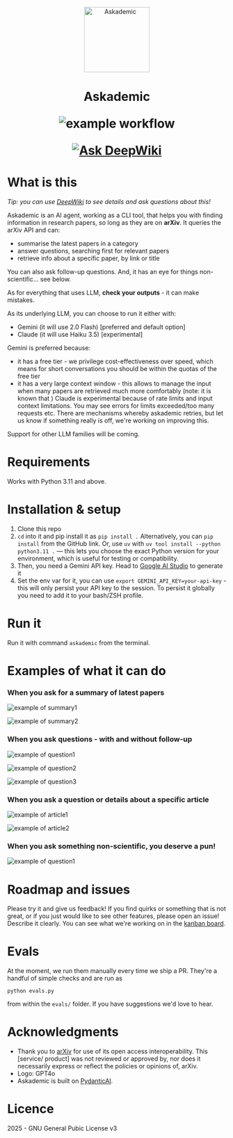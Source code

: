 <p align="center"><img src="assets/logo_res.jpeg" alt="Askademic" width="150" height="150"></p>
<h1 align="center">
Askademic

![example workflow](https://github.com/martinapugliese/askademic/actions/workflows/python-package.yml/badge.svg)

[![Ask DeepWiki](https://deepwiki.com/badge.svg)](https://deepwiki.com/martinapugliese/askademic)
</h1>

# What is this

_Tip: you can use [DeepWiki](https://deepwiki.com/martinapugliese/askademic) to see details and ask questions about this!_

Askademic is an AI agent, working as a CLI tool, that helps you with finding information in research papers, so long as they are on **arXiv**. It queries the arXiv API and can:
* summarise the latest papers in a category
* answer questions, searching first for relevant papers
* retrieve info about a specific paper, by link or title

You can also ask follow-up questions. And, it has an eye for things non-scientific... see below.

As for everything that uses LLM, **check your outputs** - it can make mistakes.

As its underlying LLM, you can choose to run it either with:
* Gemini (it will use 2.0 Flash) [preferred and default option]
* Claude (it will use Haiku 3.5) [experimental]

Gemini is preferred because:
* it has a free tier - we privilege cost-effectiveness over speed, which means for short conversations you should be within the quotas of the free tier
* it has a very large context window - this allows to manage the input when many papers are retrieved much more comfortably (note: it is known that )
Claude is experimental because of rate limits and input context limitations. You may see errors for limits exceeded/too many requests etc. There are mechanisms whereby askademic retries, but let us know if something really is off, we're working on improving this.

Support for other LLM families will be coming.

# Requirements

Works with Python 3.11 and above.

# Installation & setup

1. Clone this repo
2. `cd` into it and pip install it as `pip install .` Alternatively, you can `pip install` from the GitHub link. Or, use `uv` with `uv tool install --python python3.11 .` — this lets you choose the exact Python version for your environment, which is useful for testing or compatibility.
3. Then, you need a Gemini API key. Head to [Google AI Studio](https://aistudio.google.com/app/apikey) to generate it
4. Set the env var for it, you can use `export GEMINI_API_KEY=your-api-key` - this will only persist your API key to the session. To persist it globally you need to add it to your bash/ZSH profile.

# Run it

Run it with command `askademic` from the terminal.

# Examples of what it can do

### When you ask for a summary of latest papers

![example of summary1](assets/summary1.png)

![example of summary2](assets/summary2.png)

### When you ask questions - with and without follow-up

![example of question1](assets/question1.png)

![example of question2](assets/question2.png)

![example of question3](assets/question3_and_convo.png)

### When you ask a question or details about a specific article

![example of article1](assets/article1.png)

![example of article2](assets/article2.png)

### When you ask something non-scientific, you deserve a pun!

![example of question1](assets/pun.png)

# Roadmap and issues

Please try it and give us feedback! If you find quirks or something that is not great, or if you just would like to see other features, please open an issue! Describe it clearly. You can see what we're working on in the [kanban board](https://github.com/users/martinapugliese/projects/1/views/1).

# Evals

At the moment, we run them manually every time we ship a PR. They're a handful of simple checks and are run as
```
python evals.py
```
from within the `evals/` folder. If you have suggestions we'd love to hear.

# Acknowledgments

* Thank you to [arXiv](https://arxiv.org/) for use of its open access interoperability. This [service/ product] was not reviewed or approved by, nor does it necessarily express or reflect the policies or opinions of, arXiv.
* Logo: GPT4o
* Askademic is built on [PydanticAI](https://ai.pydantic.dev/).

# Licence

2025 - GNU General Pubic License v3
